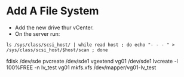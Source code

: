 # Add A File System

- Add the new drive thur vCenter.  
- On the server run:

``ls /sys/class/scsi_host/ | while read host ; do echo "- - - " > /sys/class/scsi_host/$host/scan ; done``

fdisk /dev/sde
pvcreate /dev/sde1
vgextend vg01 /dev/sde1
lvcreate -l 100%FREE -n lv_test vg01
mkfs.xfs /dev/mapper/vg01-lv_test


